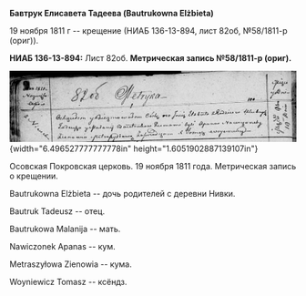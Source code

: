 **Бавтрук Елисавета Тадеева (Bautrukowna Elżbieta)**

19 ноября 1811 г -- крещение (НИАБ 136-13-894, лист 82об, №58/1811-р
(ориг)).

**НИАБ 136-13-894:** Лист 82об. **Метрическая запись №58/1811-р
(ориг).**

![](./media/c09e9d9041c07ed086dc1fe353b9ddd548fe5ce6.png){width="6.496527777777778in"
height="1.6051902887139107in"}

Осовская Покровская церковь. 19 ноября 1811 года. Метрическая запись о
крещении.

Bautrukowna Elżbieta -- дочь родителей с деревни Нивки.

Bautruk Tadeusz -- отец.

Bautrukowa Malanija -- мать.

Nawiczonek Apanas -- кум.

Metraszyłowa Zienowia -- кума.

Woyniewicz Tomasz -- ксёндз.
